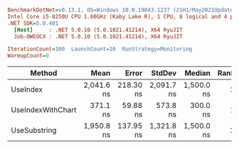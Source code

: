 ``` ini

BenchmarkDotNet=v0.13.1, OS=Windows 10.0.19043.1237 (21H1/May2021Update)
Intel Core i5-8250U CPU 1.60GHz (Kaby Lake R), 1 CPU, 8 logical and 4 physical cores
.NET SDK=5.0.401
  [Host]     : .NET 5.0.10 (5.0.1021.41214), X64 RyuJIT
  Job-OWEOCX : .NET 5.0.10 (5.0.1021.41214), X64 RyuJIT

IterationCount=100  LaunchCount=10  RunStrategy=Monitoring  
WarmupCount=0  

```
|            Method |       Mean |     Error |     StdDev |     Median | Rank |
|------------------ |-----------:|----------:|-----------:|-----------:|-----:|
|          UseIndex | 2,041.6 ns | 218.30 ns | 2,091.7 ns | 1,500.0 ns |    2 |
| UseIndexWithChart |   371.1 ns |  59.88 ns |   573.8 ns |   300.0 ns |    1 |
|      UseSubstring | 1,950.8 ns | 137.95 ns | 1,321.8 ns | 1,500.0 ns |    2 |
